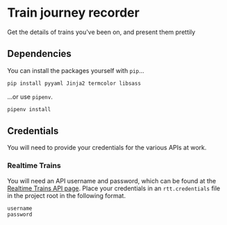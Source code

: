 # Train journey recorder

Get the details of trains you've been on, and present them prettily

## Dependencies

You can install the packages yourself with `pip`...

```sh
pip install pyyaml Jinja2 termcolor libsass
```

...or use `pipenv`.

```sh
pipenv install
```

## Credentials

You will need to provide your credentials for the various APIs at work.

### Realtime Trains

You will need an API username and password, which can be found at the [Realtime Trains API page](https://api.rtt.io/).
Place your credentials in an `rtt.credentials` file in the project root in the following format.

```sh
username
password
```
